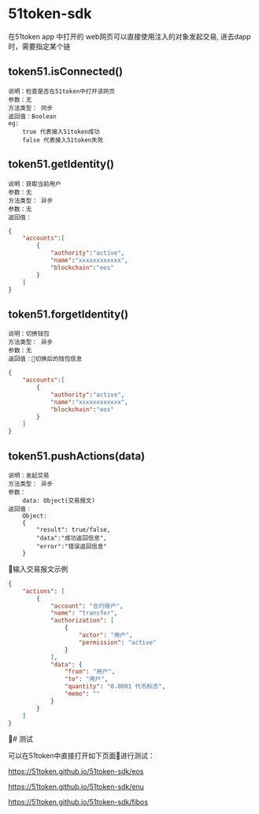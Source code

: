 # 51token-sdk

在51token app 中打开的 web网页可以直接使用注入的对象发起交易,
进去dapp时，需要指定某个链

## token51.isConnected()
    说明：检查是否在51token中打开该网页
    参数：无
    方法类型： 同步
    返回值：Boolean 
    eg:
        true 代表接入51token成功
        false 代表接入51token失败


## token51.getIdentity()
    说明：获取当前用户
    参数：无
    方法类型： 异步
    参数：无
    返回值：
```json    
{
    "accounts":[
        {
            "authority":"active",
            "name":"xxxxxxxxxxxx",
            "blockchain":"eos"
        }
    ]
}
```

##  token51.forgetIdentity()
    说明：切换钱包
    方法类型： 异步
    参数：无
    返回值：切换后的钱包信息
```json    
{
    "accounts":[
        {
            "authority":"active",
            "name":"xxxxxxxxxxxx",
            "blockchain":"eos"
        }
    ]
}
```

## token51.pushActions(data)
	说明：发起交易
    方法类型： 异步
    参数：
        data: Object(交易报文)
    返回值：
        Object:
        {
            "result": true/false,
            "data":"成功返回信息",
            "error":"错误返回信息"
        }

输入交易报文示例
```json
{
    "actions": [
        {
            "account": "合约账户",
            "name": "transfer",
            "authorization": [
                {
                    "actor": "用户",
                    "permission": "active"
                }
            ],
            "data": {
                "from": "用户",
                "to": "用户",
                "quantity": "0.0001 代币标志",
                "memo": ""
            }
        }
    ]
}
```

# 测试

可以在51token中直接打开如下页面进行测试：

https://51token.github.io/51token-sdk/eos

https://51token.github.io/51token-sdk/enu

https://51token.github.io/51token-sdk/fibos